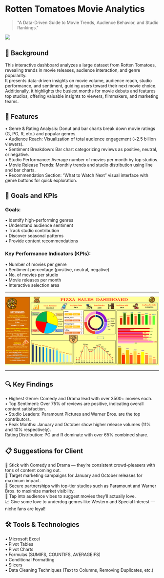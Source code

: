 # Rotten Tomatoes Movie Analytics
>"A Data-Driven Guide to Movie Trends, Audience Behavior, and Studio Rankings."

<img src="https://static1.srcdn.com/wordpress/wp-content/uploads/2023/09/rotten-tomatoes-is-broken-fire.jpg" width="600" />

<h2>🎯 Background</h2>

This interactive dashboard analyzes a large dataset from Rotten Tomatoes, revealing trends in movie releases, audience interaction, and genre popularity.<br>
It presents data-driven insights on movie volume, audience reach, studio performance, and sentiment, guiding users toward their next movie choice. <br>
Additionally, it highlights the busiest months for movie debuts and features top studios, offering valuable insights to viewers, filmmakers, and marketing teams.<br>

<h2>🚀 Features</h2>

• Genre & Rating Analysis: Donut and bar charts break down movie ratings (G, PG, R, etc.) and popular genres.<br>
• Audience Reach: Visualization of total audience engagement (~2.5 billion viewers).<br>
• Sentiment Breakdown: Bar chart categorizing reviews as positive, neutral, or negative.<br>
• Studio Performance: Average number of movies per month by top studios.<br>
• Movie Release Trends: Monthly trends and studio distribution using line and bar charts.<br>
• Recommendation Section: “What to Watch Next” visual interface with genre buttons for quick exploration.<br>

<h2>🎯 Goals and KPIs</h2>

<h3>Goals:</h3>

• Identify high-performing genres<br>
• Understand audience sentiment<br>
• Track studio contribution<br>
• Discover seasonal patterns<br>
• Provide content recommendations<br>

<h3>Key Performance Indicators (KPIs):</h3>

• Number of movies per genre<br>
• Sentiment percentage (positive, neutral, negative)<br>
• No. of movies per studio<br>
• Movie releases per month<br>
• Interactive selection area<br>

<hr>
<img src="https://github.com/Sonalimishra-777/Pizza/blob/main/Pizza_Dashboard.png?raw=true" alt="Pizza Dashboard" width="800">
<hr>
<h2>🔍 Key Findings</h2>

• Highest Genre: Comedy and Drama lead with over 3500+ movies each.<br>
• Top Sentiment: Over 75% of reviews are positive, indicating overall content satisfaction.<br>
• Studio Leaders: Paramount Pictures and Warner Bros. are the top contributors.<br>
• Peak Months: January and October show higher release volumes (11% and 10% respectively).<br>
Rating Distribution: PG and R dominate with over 65% combined share.<br>

<h2>📋 Suggestions for Client</h2>

🎯 Stick with Comedy and Drama — they’re consistent crowd-pleasers with tons of content coming out.<br>
📅 Target marketing campaigns for January and October releases for maximum impact.<br>
🎥 Secure partnerships with top-tier studios such as Paramount and Warner Bros. to maximize market visibility.<br>
🤖 Tap into audience vibes to suggest movies they’ll actually love.<br>
📈 Give some love to underdog genres like Western and Special Interest — niche fans are loyal!<br>

<h2>🛠️ Tools & Technologies</h2>

• Microsoft Excel<br>
• Pivot Tables<br>
• Pivot Charts<br>
• Formulas (SUMIFS, COUNTIFS, AVERAGEIFS)<br>
• Conditional Formatting<br>
• Slicers<br>
• Data Cleaning Techniques (Text to Columns, Removing Duplicates, etc.)<br>
